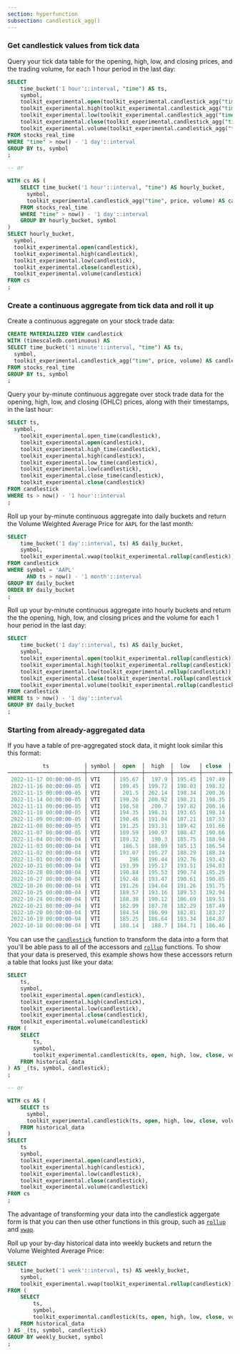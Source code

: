 ```yaml
---
section: hyperfunction
subsection: candlestick_agg()
---
```


### Get candlestick values from tick data

Query your tick data table for the opening, high, low, and closing prices, and
the trading volume, for each 1 hour period in the last day:

``` sql
SELECT
    time_bucket('1 hour'::interval, "time") AS ts,
    symbol,
    toolkit_experimental.open(toolkit_experimental.candlestick_agg("time", price, volume)),
    toolkit_experimental.high(toolkit_experimental.candlestick_agg("time", price, volume)),
    toolkit_experimental.low(toolkit_experimental.candlestick_agg("time", price, volume)),
    toolkit_experimental.close(toolkit_experimental.candlestick_agg("time", price, volume)),
    toolkit_experimental.volume(toolkit_experimental.candlestick_agg("time", price, volume))
FROM stocks_real_time
WHERE "time" > now() - '1 day'::interval
GROUP BY ts, symbol
;

-- or

WITH cs AS (
    SELECT time_bucket('1 hour'::interval, "time") AS hourly_bucket,
      symbol,
      toolkit_experimental.candlestick_agg("time", price, volume) AS candlestick
    FROM stocks_real_time
    WHERE "time" > now() - '1 day'::interval
    GROUP BY hourly_bucket, symbol
)
SELECT hourly_bucket,
  symbol,
  toolkit_experimental.open(candlestick),
  toolkit_experimental.high(candlestick),
  toolkit_experimental.low(candlestick),
  toolkit_experimental.close(candlestick),
  toolkit_experimental.volume(candlestick)
FROM cs
;
```

### Create a continuous aggregate from tick data and roll it up

Create a continuous aggregate on your stock trade data:

```sql
CREATE MATERIALIZED VIEW candlestick
WITH (timescaledb.continuous) AS
SELECT time_bucket('1 minute'::interval, "time") AS ts,
  symbol,
  toolkit_experimental.candlestick_agg("time", price, volume) AS candlestick
FROM stocks_real_time
GROUP BY ts, symbol
;
```

Query your by-minute continuous aggregate over stock trade data for the opening,
high, low, and closing (OHLC) prices, along with their timestamps, in the last
hour:

``` sql
SELECT ts,
  symbol,
    toolkit_experimental.open_time(candlestick),
    toolkit_experimental.open(candlestick),
    toolkit_experimental.high_time(candlestick),
    toolkit_experimental.high(candlestick),
    toolkit_experimental.low_time(candlestick),
    toolkit_experimental.low(candlestick),
    toolkit_experimental.close_time(candlestick),
    toolkit_experimental.close(candlestick)
FROM candlestick
WHERE ts > now() - '1 hour'::interval
;
```

Roll up your by-minute continuous aggregate into daily buckets and return the
Volume Weighted Average Price for `AAPL` for the last month:

``` sql
SELECT
    time_bucket('1 day'::interval, ts) AS daily_bucket,
    symbol,
    toolkit_experimental.vwap(toolkit_experimental.rollup(candlestick))
FROM candlestick
WHERE symbol = 'AAPL'
      AND ts > now() - '1 month'::interval
GROUP BY daily_bucket
ORDER BY daily_bucket
;
```

Roll up your by-minute continuous aggregate into hourly buckets and return the
the opening, high, low, and closing prices and the volume for each 1 hour period
in the last day:

``` sql
SELECT
    time_bucket('1 day'::interval, ts) AS daily_bucket,
    symbol,
    toolkit_experimental.open(toolkit_experimental.rollup(candlestick)),
    toolkit_experimental.high(toolkit_experimental.rollup(candlestick)),
    toolkit_experimental.low(toolkit_experimental.rollup(candlestick)),
    toolkit_experimental.close(toolkit_experimental.rollup(candlestick)),
    toolkit_experimental.volume(toolkit_experimental.rollup(candlestick))
FROM candlestick
WHERE ts > now() - '1 day'::interval
GROUP BY daily_bucket
;
```

### Starting from already-aggregated data

If you have a table of pre-aggregated stock data, it might look similar this
this format:

``` sql
           ts           │ symbol │  open  │  high  │  low   │ close  │  volume
────────────────────────┼────────┼────────┼────────┼────────┼────────┼──────────
 2022-11-17 00:00:00-05 │ VTI    │ 195.67 │  197.9 │ 195.45 │ 197.49 │  3704700
 2022-11-16 00:00:00-05 │ VTI    │ 199.45 │ 199.72 │ 198.03 │ 198.32 │  2905000
 2022-11-15 00:00:00-05 │ VTI    │  201.5 │ 202.14 │ 198.34 │ 200.36 │  4606200
 2022-11-14 00:00:00-05 │ VTI    │ 199.26 │ 200.92 │ 198.21 │ 198.35 │  4248200
 2022-11-11 00:00:00-05 │ VTI    │ 198.58 │  200.7 │ 197.82 │ 200.16 │  4538500
 2022-11-10 00:00:00-05 │ VTI    │ 194.35 │ 198.31 │ 193.65 │ 198.14 │  3981600
 2022-11-09 00:00:00-05 │ VTI    │ 190.46 │ 191.04 │ 187.21 │ 187.53 │ 13959600
 2022-11-08 00:00:00-05 │ VTI    │ 191.25 │ 193.31 │ 189.42 │ 191.66 │  4847500
 2022-11-07 00:00:00-05 │ VTI    │ 189.59 │ 190.97 │ 188.47 │ 190.66 │  3420000
 2022-11-04 00:00:00-04 │ VTI    │ 189.32 │  190.3 │ 185.75 │ 188.94 │  3584600
 2022-11-03 00:00:00-04 │ VTI    │  186.5 │ 188.09 │ 185.13 │ 186.54 │  3935600
 2022-11-02 00:00:00-04 │ VTI    │ 193.07 │ 195.27 │ 188.29 │ 188.34 │  4686000
 2022-11-01 00:00:00-04 │ VTI    │    196 │ 196.44 │ 192.76 │ 193.43 │  9873800
 2022-10-31 00:00:00-04 │ VTI    │ 193.99 │ 195.17 │ 193.51 │ 194.03 │  5053900
 2022-10-28 00:00:00-04 │ VTI    │ 190.84 │ 195.53 │ 190.74 │ 195.29 │  3178800
 2022-10-27 00:00:00-04 │ VTI    │ 192.46 │ 193.47 │ 190.61 │ 190.85 │  3556300
 2022-10-26 00:00:00-04 │ VTI    │ 191.26 │ 194.64 │ 191.26 │ 191.75 │  4091100
 2022-10-25 00:00:00-04 │ VTI    │ 189.57 │ 193.16 │ 189.53 │ 192.94 │  3287100
 2022-10-24 00:00:00-04 │ VTI    │ 188.38 │ 190.12 │ 186.69 │ 189.51 │  4527800
 2022-10-21 00:00:00-04 │ VTI    │ 182.99 │ 187.78 │ 182.29 │ 187.49 │  3381200
 2022-10-20 00:00:00-04 │ VTI    │ 184.54 │ 186.99 │ 182.81 │ 183.27 │  2636200
 2022-10-19 00:00:00-04 │ VTI    │ 185.25 │ 186.64 │ 183.34 │ 184.87 │  2589100
 2022-10-18 00:00:00-04 │ VTI    │ 188.14 │  188.7 │ 184.71 │ 186.46 │  3906800
```

You can use the [`candlestick`](#candlestick) function to transform the data
into a form that you'll be able pass to all of the accessors and
[`rollup`](#rollup) functions. To show that your data is preserved, this example
shows how these accessors return a table that looks just like your data:

``` sql
SELECT
    ts,
    symbol,
    toolkit_experimental.open(candlestick),
    toolkit_experimental.high(candlestick),
    toolkit_experimental.low(candlestick),
    toolkit_experimental.close(candlestick),
    toolkit_experimental.volume(candlestick)
FROM (
    SELECT
        ts,
        symbol,
        toolkit_experimental.candlestick(ts, open, high, low, close, volume)
    FROM historical_data
) AS _(ts, symbol, candlestick);
;

-- or

WITH cs AS (
    SELECT ts
      symbol,
      toolkit_experimental.candlestick(ts, open, high, low, close, volume)
    FROM historical_data
)
SELECT 
    ts
    symbol,
    toolkit_experimental.open(candlestick),
    toolkit_experimental.high(candlestick),
    toolkit_experimental.low(candlestick),
    toolkit_experimental.close(candlestick),
    toolkit_experimental.volume(candlestick)
FROM cs
;
```

The advantage of transforming your data into the candlestick aggergate form is
that you can then use other functions in this group, such as [`rollup`](#rollup)
and [`vwap`](#vwap).

Roll up your by-day historical data into weekly buckets and return the Volume
Weighted Average Price:

``` sql
SELECT
    time_bucket('1 week'::interval, ts) AS weekly_bucket,
    symbol,
    toolkit_experimental.vwap(toolkit_experimental.rollup(candlestick))
FROM (
    SELECT
        ts,
        symbol,
        toolkit_experimental.candlestick(ts, open, high, low, close, volume)
    FROM historical_data
) AS _(ts, symbol, candlestick)
GROUP BY weekly_bucket, symbol
;
```

